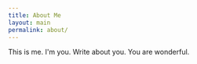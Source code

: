 ```yaml
---
title: About Me
layout: main
permalink: about/
---
```


This is me. I'm you. Write about you. You are wonderful.
